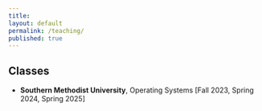 ```yaml
---
title:
layout: default
permalink: /teaching/
published: true
---
```


## Classes
- **Southern Methodist University**, Operating Systems [Fall 2023, Spring 2024, Spring 2025]
